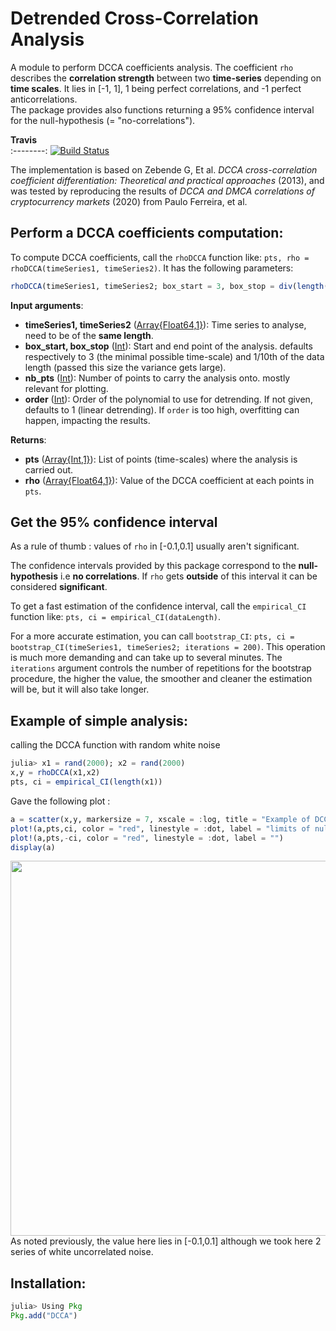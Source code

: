 Detrended Cross-Correlation Analysis
=================================================

A module to perform DCCA coefficients analysis. The coefficient ```rho``` describes the **correlation strength** between two **time-series** depending on **time scales**. It lies in [-1, 1], 1 being perfect correlations, and -1 perfect anticorrelations.\
The package provides also functions returning a 95% confidence interval for the null-hypothesis (= "no-correlations"). 

 **Travis**     
:--------:
[![Build Status](https://travis-ci.com/johncwok/DCCA.jl.svg?branch=master)](https://travis-ci.com/johncwok/DCCA.jl)

The implementation is based on 
Zebende G, Et al. *DCCA cross-correlation coefficient differentiation: Theoretical and practical approaches* (2013), and was tested by reproducing the results of _DCCA and DMCA correlations of cryptocurrency markets_ (2020) from Paulo Ferreira, et al.

## Perform a DCCA coefficients computation:

To compute DCCA coefficients, call the ```rhoDCCA``` function like: ```pts, rho = rhoDCCA(timeSeries1, timeSeries2)```. It has the following parameters:
```Julia
rhoDCCA(timeSeries1, timeSeries2; box_start = 3, box_stop = div(length(series1),10), nb_pts = 30, order = 1)
``` 
**Input arguments**:
* **timeSeries1, timeSeries2** ([Array{Float64,1}](https://docs.julialang.org/en/v1/base/arrays/)): Time series to analyse, need to be of the **same length**.
* **box_start, box_stop** ([Int](https://docs.julialang.org/en/v1/manual/integers-and-floating-point-numbers/)): Start and end point of the analysis. defaults respectively to 3 (the minimal possible time-scale) and 1/10th of the data length (passed this size the variance gets large).
* **nb_pts** ([Int](https://docs.julialang.org/en/v1/manual/integers-and-floating-point-numbers/)): Number of points to carry the analysis onto. mostly relevant for plotting.
* **order**  ([Int](https://docs.julialang.org/en/v1/manual/integers-and-floating-point-numbers/)): Order of the polynomial to use for detrending. If not given, defaults to 1 (linear detrending). If `order` is too high, overfitting can happen, impacting the results.

**Returns**:
* **pts** ([Array{Int,1}](https://docs.julialang.org/en/v1/base/arrays/)): List of points (time-scales) where the analysis is carried out.
* **rho** ([Array{Float64,1}](https://docs.julialang.org/en/v1/base/arrays/)): Value of the DCCA coefficient at each points in ```pts```.

## Get the 95% confidence interval
As a rule of thumb : values of ```rho``` in [-0.1,0.1] usually aren't significant.

The confidence intervals provided by this package correspond to the **null-hypothesis** i.e **no correlations**. If ```rho``` gets **outside** of this interval it can be considered **significant**.

To get a fast estimation of the confidence interval, call the ```empirical_CI``` function like: ```pts, ci = empirical_CI(dataLength)```. 

For a more accurate estimation, you can call ```bootstrap_CI```: ```pts, ci = bootstrap_CI(timeSeries1, timeSeries2; iterations = 200)```. This operation is much more demanding and can take up to several minutes. The ```iterations``` argument controls the number of repetitions for the bootstrap procedure, the higher the value, the smoother and cleaner the estimation will be, but it will also take longer.

## Example of simple analysis:

calling the DCCA function with random white noise

```julia
julia> x1 = rand(2000); x2 = rand(2000)
x,y = rhoDCCA(x1,x2)
pts, ci = empirical_CI(length(x1))
```
Gave the following plot :

```julia
a = scatter(x,y, markersize = 7, xscale = :log, title = "Example of DCCA analysis : \n Correlations between two white noise time series", label = "rho coefficients", xlabel = "window sizes", ylabel = "Correlation strengh")
plot!(a,pts,ci, color = "red", linestyle = :dot, label = "limits of null-hypothesis")
plot!(a,pts,-ci, color = "red", linestyle = :dot, label = "")
display(a)
```
<img src="https://user-images.githubusercontent.com/34754896/71250144-34804000-231f-11ea-912b-d2bdbacfd22b.JPG" width="600">
As noted previously, the value here lies in [-0.1,0.1] although we took here 2 series of white uncorrelated noise.

## Installation:
 ```julia
julia> Using Pkg
 Pkg.add("DCCA")
 ```
